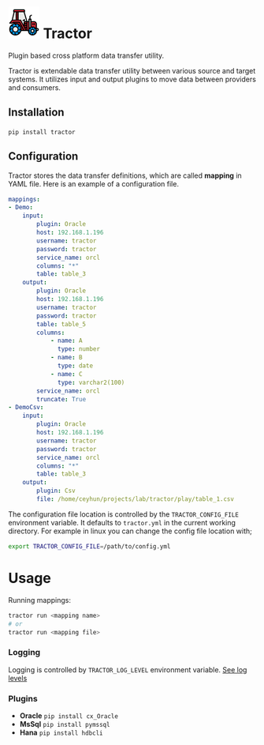# ![Tractor](tractor.png) Tractor

Plugin based cross platform data transfer utility.

Tractor is extendable data transfer utility between various source and target systems.
It utilizes input and output  plugins to move data between providers and consumers.

## Installation

`pip install tractor`

## Configuration

Tractor stores the data transfer definitions, which are called **mapping** in YAML file.
Here is an example of a configuration file.
```yml
mappings:
- Demo:
    input:
        plugin: Oracle
        host: 192.168.1.196
        username: tractor
        password: tractor
        service_name: orcl
        columns: "*"
        table: table_3
    output:
        plugin: Oracle
        host: 192.168.1.196
        username: tractor
        password: tractor
        table: table_5
        columns:
            - name: A
              type: number
            - name: B
              type: date
            - name: C
              type: varchar2(100)
        service_name: orcl
        truncate: True
- DemoCsv:
    input:
        plugin: Oracle
        host: 192.168.1.196
        username: tractor
        password: tractor
        service_name: orcl
        columns: "*"
        table: table_3
    output:
        plugin: Csv
        file: /home/ceyhun/projects/lab/tractor/play/table_1.csv
```

The configuration file location is controlled by the `TRACTOR_CONFIG_FILE` environment variable. It defaults to
`tractor.yml` in the current working directory.
For example in linux you can change the config file location with;
```sh
export TRACTOR_CONFIG_FILE=/path/to/config.yml
```


# Usage
Running mappings:
```sh
tractor run <mapping name>
# or
tractor run <mapping file>
```

### Logging
Logging is controlled by `TRACTOR_LOG_LEVEL` environment variable.
[See log levels](https://docs.python.org/3/library/logging.html#logging-levels)

### Plugins

- **Oracle** `pip install cx_Oracle`
- **MsSql** `pip install pymssql`
- **Hana** `pip install hdbcli`
